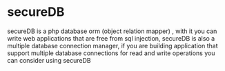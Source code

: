 # secureDB
secureDB is a php database orm (object relation mapper) , with it you can write web applications that are free from sql injection, secureDB is also a  multiple database connection manager, if you are building application that support multiple database connections for read and write operations you can consider using secureDB 
